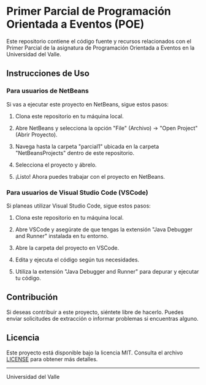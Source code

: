 # Primer Parcial de Programación Orientada a Eventos (POE)

Este repositorio contiene el código fuente y recursos relacionados con el Primer Parcial de la asignatura de Programación Orientada a Eventos en la Universidad del Valle.

## Instrucciones de Uso

### Para usuarios de NetBeans

Si vas a ejecutar este proyecto en NetBeans, sigue estos pasos:

1. Clona este repositorio en tu máquina local.

2. Abre NetBeans y selecciona la opción "File" (Archivo) -> "Open Project" (Abrir Proyecto).

3. Navega hasta la carpeta "parcial1" ubicada en la carpeta "NetBeansProjects" dentro de este repositorio.

4. Selecciona el proyecto y ábrelo.

5. ¡Listo! Ahora puedes trabajar con el proyecto en NetBeans.

### Para usuarios de Visual Studio Code (VSCode)

Si planeas utilizar Visual Studio Code, sigue estos pasos:

1. Clona este repositorio en tu máquina local.

2. Abre VSCode y asegúrate de que tengas la extensión "Java Debugger and Runner" instalada en tu entorno.

3. Abre la carpeta del proyecto en VSCode.

4. Edita y ejecuta el código según tus necesidades.

5. Utiliza la extensión "Java Debugger and Runner" para depurar y ejecutar tu código.

## Contribución

Si deseas contribuir a este proyecto, siéntete libre de hacerlo. Puedes enviar solicitudes de extracción o informar problemas si encuentras alguno.

## Licencia

Este proyecto está disponible bajo la licencia MIT. Consulta el archivo [LICENSE](LICENSE) para obtener más detalles.

---
Universidad del Valle
